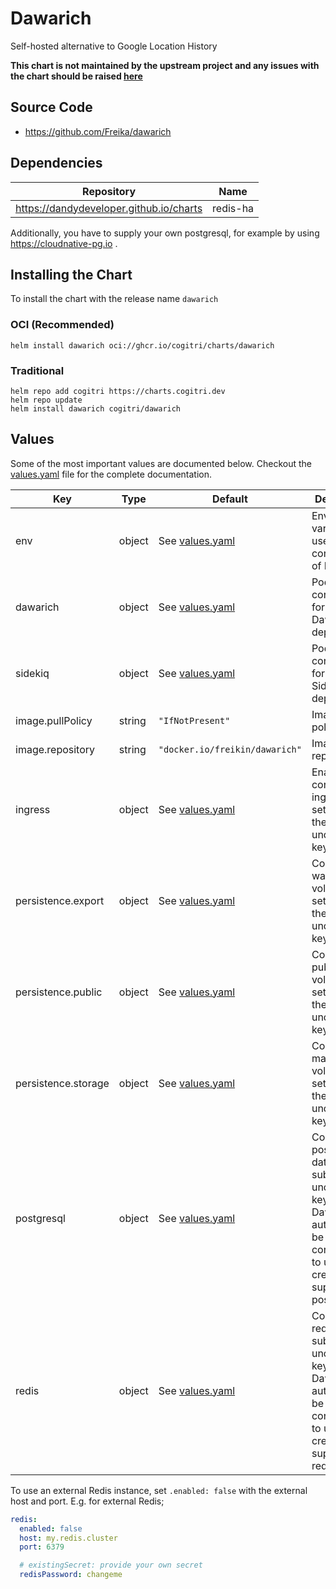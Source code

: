 # Dawarich

Self-hosted alternative to Google Location History

**This chart is not maintained by the upstream project and any issues with the chart should be raised
[here](https://github.com/Cogitri/charts/issues/new)**

## Source Code

* <https://github.com/Freika/dawarich>

## Dependencies

| Repository | Name     |
|----|----------|
| <https://dandydeveloper.github.io/charts> | redis-ha |

Additionally, you have to supply your own postgresql, for example by using https://cloudnative-pg.io .

## Installing the Chart

To install the chart with the release name `dawarich`

### OCI (Recommended)

```console
helm install dawarich oci://ghcr.io/cogitri/charts/dawarich
```

### Traditional

```console
helm repo add cogitri https://charts.cogitri.dev
helm repo update
helm install dawarich cogitri/dawarich
```

## Values

Some of the most important values are documented below. Checkout the [values.yaml](./values.yaml) file for the complete documentation.

| Key                 | Type | Default | Description                                                                                                                                                                                                |
|---------------------|------|---------|------------------------------------------------------------------------------------------------------------------------------------------------------------------------------------------------------------|
| env                 | object | See [values.yaml](./values.yaml) | Environment variables used for configuration of Dawarich                                                                                                                                                   |
| dawarich            | object | See [values.yaml](./values.yaml) | Pod configuration for the Dawarich deployment                                                                                                                                                              |
| sidekiq             | object | See [values.yaml](./values.yaml) | Pod configuration for the Sidekiq deployment                                                                                                                                                               |
| image.pullPolicy    | string | `"IfNotPresent"` | Image pull policy                                                                                                                                                                                          |
| image.repository    | string | `"docker.io/freikin/dawarich"` | Image repository                                                                                                                                                                                           |
| ingress             | object | See [values.yaml](./values.yaml) | Enable and configure ingress settings for the chart under this key.                                                                                                                                        |
| persistence.export  | object | See [values.yaml](./values.yaml) | Configure watched volume settings for the chart under this key.                                                                                                                                            |
| persistence.public  | object | See [values.yaml](./values.yaml) | Configure public volume settings for the chart under this key.                                                                                                                                             |
| persistence.storage | object | See [values.yaml](./values.yaml) | Configure main storage volume settings for the chart under this key.                                                                                                                                       |
| postgresql          | object | See [values.yaml](./values.yaml) | Configure postgresql database subchart under this key. Dawarich will automatically be configured to use the credentials supplied to postgresql.                                                            |
| redis               | object | See [values.yaml](./values.yaml) | Configure redis subchart under this key. Dawarich will automatically be configured to use the credentials supplied to redis. [[ref]](https://github.com/DandyDeveloper/charts/tree/master/charts/redis-ha) |

To use an external Redis instance, set `.enabled: false` with the external host and port. E.g. for external Redis;

```yaml
redis:
  enabled: false
  host: my.redis.cluster
  port: 6379

  # existingSecret: provide your own secret
  redisPassword: changeme
```